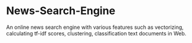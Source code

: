 # News-Search-Engine

An online news search engine with various features such as vectorizing, calculating tf-idf scores, clustering, classification text documents in Web.
